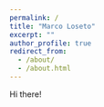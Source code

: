 ```yaml
---
permalink: /
title: "Marco Loseto"
excerpt: ""
author_profile: true
redirect_from: 
  - /about/
  - /about.html
---
```



Hi there! 